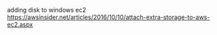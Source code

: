 
adding disk to windows ec2
https://awsinsider.net/articles/2016/10/10/attach-extra-storage-to-aws-ec2.aspx

